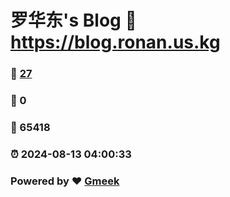 # 罗华东's Blog :link: https://blog.ronan.us.kg 
### :page_facing_up: [27](https://blog.ronan.us.kg/tag.html) 
### :speech_balloon: 0 
### :hibiscus: 65418 
### :alarm_clock: 2024-08-13 04:00:33 
### Powered by :heart: [Gmeek](https://github.com/Meekdai/Gmeek)
